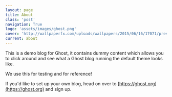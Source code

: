 ```yaml
---
layout: page
title: About
class: 'post'
navigation: True
logo: 'assets/images/ghost.png'
cover: 'http://wallpaperfx.com/uploads/wallpapers/2015/06/16/17071/preview_turquoise-bird.jpg'
current: about
---
```


This is a demo blog for Ghost, it contains dummy content which allows you to click around and see what a Ghost blog running the default theme looks like.

We use this for testing and for reference!

If you'd like to set up your own blog, head on over to [https://ghost.org](https://ghost.org) and sign up.
